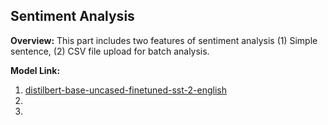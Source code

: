 ## Sentiment Analysis

**Overview:** This part includes two features of sentiment analysis (1) Simple sentence, (2) CSV file upload for batch analysis.

**Model Link:**
1. <a href="https://huggingface.co/distilbert/distilbert-base-uncased-finetuned-sst-2-english">distilbert-base-uncased-finetuned-sst-2-english</a>
2.
3. 
